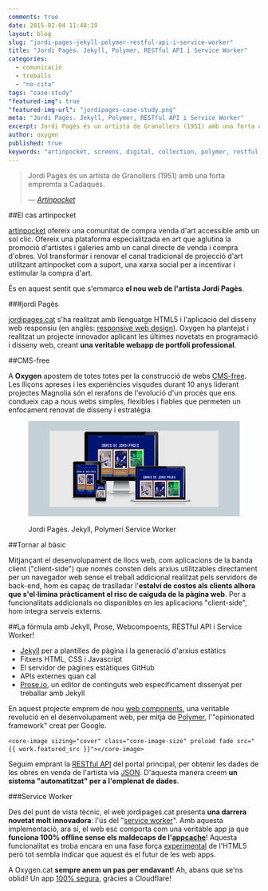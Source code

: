 ```yaml
---
comments: true
date: 2015-02-04 11:48:19
layout: blog
slug: "jordi-pages-jekyll-polymer-restful-api-i-service-worker"
title: "Jordi Pagès. Jekyll, Polymer, RESTful API i Service Worker"
categories: 
  - comunicació
  - treballs
  - "no-cita"
tags: "case-study"
"featured-img": true
"featured-img-url": "jordipages-case-study.png"
meta: "Jordi Pagès. Jekyll, Polymer, RESTful API i Service Worker"
excerpt: Jordi Pagès és un artista de Granollers (1951) amb una forta empremta a Cadaqués.
author: oxygen
published: true
keywords: "artinpocket, screens, digital, collection, polymer, restful, api, service, worker"
---
```


>Jordi Pagès és un artista de Granollers (1951) amb una forta empremta a Cadaqués.<footer>&mdash; <cite><a href="{{ page.url }}" title="{{ page.title }}">Artinpocket</a></cite></footer>

##El cas artinpocket

[artinpocket](/artipocket-la-comunitat-de-compra-venda-d-art-accessible-amb-un-sol-clic/ "Artinpocket, la comunitat de compra venda d'art accessible amb un sol clic") ofereix una comunitat de compra venda d'art accessible amb un sol clic. Ofereix una plataforma especialitzada en art que aglutina la promoció d'artistes i galeries amb un canal directe de venda i compra d'obres. Vol transformar i renovar el canal tradicional de projecció d'art utilitzant artinpocket com a suport, una xarxa social per a incentivar i estimular la compra d'art. 

És en aquest sentit que s'emmarca **el nou web de l'artista Jordi Pagès**.

###jordi Pagès

[jordipages.cat](http://www.jordipages.cat/ "Jordi Pagès és un artista de Granollers amb una forta empremta a Cadaqués") s'ha realitzat amb llenguatge HTML5 i l'aplicació del disseny web responsiu (en anglès: [responsive web design](http://en.wikipedia.org/wiki/Responsive_web_design "Responsive web desgin - Wikipedia the free encyclopedia")). Oxygen ha plantejat i realitzat un projecte innovador aplicant les últimes novetats en programació i disseny web, creant **una veritable webapp de portfoli professional**.

##CMS-free

A **Oxygen** apostem de totes totes per la construcció de webs [CMS-free](/oxygen-un-web-cms-free). Les lliçons apreses i les experiències visqudes durant 10 anys liderant projectes Magnolia són el rerafons de l'evolució d'un procés que ens condueix cap a nous webs simples, flexibles i fiables que permeten un enfocament renovat de disseny i estratègia.

<figure class="hidden-xs hidden-sm ox_animate_when_almost_visible ox_right-to-left"><img src="/assets/img/jordipages-full-width-snapshot.png" /><figcaption><p>Jordi Pagès. Jekyll, Polymeri Service Worker</p></figcaption></figure>

##Tornar al bàsic

Mitjançant el desenvolupament de llocs web, com aplicacions de la banda client ("client-side") que només consten dels arxius utilitzables directament per un navegador web sense el treball addicional realitzat pels servidors de back-end, hom es capaç de traslladar l'**estalvi de costos als clients alhora que s'el·limina pràcticament el risc de caiguda de la pàgina web**. Per a funcionalitats addicionals no disponibles en les aplicacions "client-side", hom integra serveis externs.

##La fórmula amb Jekyll, Prose, Webcompoents, RESTful API i Service Worker!

- [Jekyll](http://jekyllrb.com/ "Jekyll &bull; Simple, blog-aware, static sites") per a plantilles de pàgina i la generació d'arxius estàtics
- Fitxers HTML, CSS i Javascript
- El servidor de pàgines estàtiques GitHub
- APIs externes quan cal
- [Prose.io](http://prose.io/ "Prose &middot; A Content Editor for GitHub"), un editor de continguts web específicament dissenyat per treballar amb Jekyll

En aquest projecte emprem de nou [web components](http://webcomponents.org/ "WebComponents.org"), una veritable revolució en el desenvolupament web, per mitjà de [Polymer](http://www.polymer-project.org/ "Welcome - Polymer"), l'"opinionated framework" creat per Google.

<pre><code>&#60;core-image sizing="cover" class="core-image-size" preload fade src="&#123;&#123; work.featured_src &#125;&#125;"&#62;&#60;/core-image&#62;</code></pre>

Seguim emprant la [RESTful API](http://en.wikipedia.org/wiki/Representational_state_transfer "Representational state transfer - Wikipedia, the free encyclopedia") del portal principal, per obtenir les dades de les obres en venda de l'artista via [JSON](http://en.wikipedia.org/wiki/JSON "JSON - Wikipedia, the free encyclopedia"). D'aquesta manera creem **un sistema "automatitzat" per a l'emplenat de dades**.

###Service Worker

Des del punt de vista tècnic, el web jordipages.cat presenta **una darrera novetat molt innovadora**: l'ús del "[service worker](http://www.html5rocks.com/en/tutorials/service-worker/introduction/)". Amb aquesta implementació, ara sí, el web esc comporta com una veritable app ja que **funciona 100% offline sense els maldecaps de l'[appcache](http://alistapart.com/article/application-cache-is-a-douchebag)**! Aquesta funcionalitat es troba encara en una fase força [experimental](http://caniuse.com/#feat=serviceworkers) de l'HTML5 però tot sembla indicar que aquest és el futur de les web apps.

A Oxygen.cat **sempre anem un pas per endavant**! Ah, abans que se'ns oblidi! Un app [100% segura](/webs-segures-per-a-tothom-amb-ssl/), gràcies a Cloudflare!